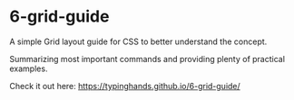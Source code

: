 # 6-grid-guide

A simple Grid layout guide for CSS to better understand the concept.

Summarizing most important commands and providing plenty of practical examples.

Check it out here: https://typinghands.github.io/6-grid-guide/